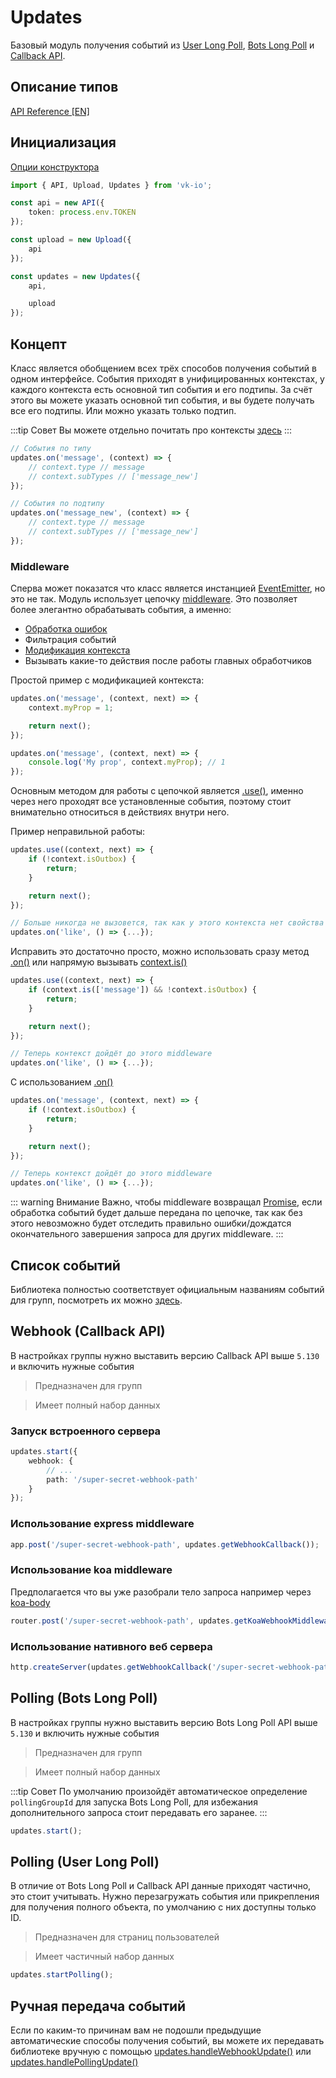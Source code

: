 # Updates

Базовый модуль получения событий из [User Long Poll](https://vk.com/dev/using_longpoll), [Bots Long Poll](https://vk.com/dev/bots_longpoll) и [Callback API](https://vk.com/dev/callback_api).

## Описание типов
[API Reference [EN]](https://negezor.github.io/vk-io/references/vk-io/classes/Updates.html)

## Инициализация
[Опции конструктора](https://negezor.github.io/vk-io/references/vk-io/interfaces/IUpdatesOptions.html)

```ts
import { API, Upload, Updates } from 'vk-io';

const api = new API({
	token: process.env.TOKEN
});

const upload = new Upload({
	api
});

const updates = new Updates({
	api,

	upload
});
```

## Концепт

Класс является обобщением всех трёх способов получения событий в одном интерфейсе. События приходят в унифицированных контекстах, у каждого контекста есть основной тип события и его подтипы. За счёт этого вы можете указать основной тип события, и вы будете получать все его подтипы. Или можно указать только подтип.

:::tip Совет
Вы можете отдельно почитать про контексты [здесь](./contexts.md)
:::

```ts
// События по типу
updates.on('message', (context) => {
	// context.type // message
	// context.subTypes // ['message_new']
});

// События по подтипу
updates.on('message_new', (context) => {
	// context.type // message
	// context.subTypes // ['message_new']
});
```

### Middleware

Сперва может показатся что класс является инстанцией [EventEmitter](https://nodejs.org/api/events.html#events_class_eventemitter), но это не так. Модуль использует цепочку [middleware](https://en.wikipedia.org/wiki/Middleware). Это позволяет более элегантно обрабатывать события, а именно:

- [Обработка ошибок](https://github.com/negezor/vk-io/blob/master/docs/examples/advanced/middleware-error-fallback.js)
- Фильтрация событий
- [Модификация контекста](https://github.com/negezor/vk-io/blob/master/docs/examples/advanced/context-modification.js)
- Вызывать какие-то действия после работы главных обработчиков

Простой пример с модификацией контекста:
```ts
updates.on('message', (context, next) => {
	context.myProp = 1;

	return next();
});

updates.on('message', (context, next) => {
	console.log('My prop', context.myProp); // 1
});
```

Основным методом для работы с цепочкой является [.use()](https://negezor.github.io/vk-io/references/vk-io/classes/Updates.html#use), именно через него проходят все установленные события, поэтому стоит внимательно относиться в действиях внутри него.

Пример неправильной работы:

```ts
updates.use((context, next) => {
	if (!context.isOutbox) {
		return;
	}

	return next();
});

// Больше никогда не вызовется, так как у этого контекста нет свойства `isOutbox`
updates.on('like', () => {...});
```

Исправить это достаточно просто, можно использовать сразу метод [.on()](https://negezor.github.io/vk-io/references/vk-io/classes/Updates.html#on) или напрямую вызывать [context.is()](https://negezor.github.io/vk-io/references/vk-io/classes/Context.html#is)

```ts
updates.use((context, next) => {
	if (context.is(['message']) && !context.isOutbox) {
		return;
	}

	return next();
});

// Теперь контекст дойдёт до этого middleware
updates.on('like', () => {...});
```

С использованием [.on()](https://negezor.github.io/vk-io/references/vk-io/classes/Updates.html#on)

```ts
updates.on('message', (context, next) => {
	if (!context.isOutbox) {
		return;
	}

	return next();
});

// Теперь контекст дойдёт до этого middleware
updates.on('like', () => {...});
```

::: warning Внимание
Важно, чтобы middleware возвращал [Promise](https://developer.mozilla.org/ru/docs/Web/JavaScript/Reference/Global_Objects/Promise), если обработка событий будет дальше передана по цепочке, так как без этого невозможно будет отследить правильно ошибки/дождатся окончательного завершения запроса для других middleware.
:::

## Список событий

Библиотека полностью соответствует официальным названиям событий для групп, посмотреть их можно [здесь](https://vk.com/dev/groups_events).

## Webhook (Callback API)

В настройках группы нужно выставить версию Callback API выше `5.130` и включить нужные события

> Предназначен для групп

> Имеет полный набор данных

### Запуск встроенного сервера

```ts
updates.start({
	webhook: {
		// ...
		path: '/super-secret-webhook-path'
	}
});
```

### Использование express middleware

```ts
app.post('/super-secret-webhook-path', updates.getWebhookCallback());
```

### Использование koa middleware
Предполагается что вы уже разобрали тело запроса например через [koa-body](https://github.com/dlau/koa-body)

```ts
router.post('/super-secret-webhook-path', updates.getKoaWebhookMiddleware())
```

### Использование нативного веб сервера

```ts
http.createServer(updates.getWebhookCallback('/super-secret-webhook-path'));
```

## Polling (Bots Long Poll)

В настройках группы нужно выставить версию Bots Long Poll API выше `5.130` и включить нужные события

> Предназначен для групп

> Имеет полный набор данных

:::tip Совет
По умолчанию произойдёт автоматическое определение `pollingGroupId` для запуска Bots Long Poll, для избежания дополнительного запроса стоит передавать его заранее.
:::

```ts
updates.start();
```

## Polling (User Long Poll)

В отличие от Bots Long Poll и Callback API данные приходят частично, это стоит учитывать. Нужно перезагружать события или прикрепления для получения полного объекта, по умолчанию с них доступны только ID.

> Предназначен для страниц пользователей

> Имеет частичный набор данных

```ts
updates.startPolling();
```

## Ручная передача событий 

Если по каким-то причинам вам не подошли предыдущие автоматические способы получения событий, вы можете их передавать библиотеке вручную с помощью [updates.handleWebhookUpdate()](https://negezor.github.io/vk-io/references/vk-io/classes/Updates.html#handleWebhookUpdate) или [updates.handlePollingUpdate()](https://negezor.github.io/vk-io/references/vk-io/classes/Updates.html#handlePollingUpdate)
